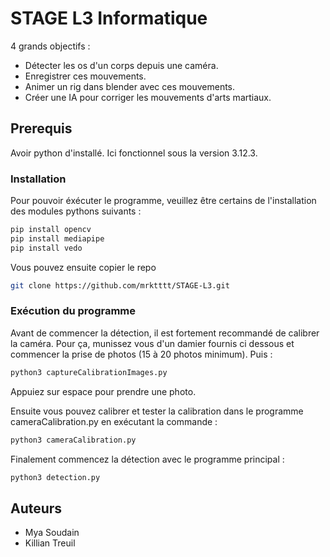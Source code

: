 # STAGE L3 Informatique

4 grands objectifs :

- Détecter les os d'un corps depuis une caméra.
- Enregistrer ces mouvements.
- Animer un rig dans blender avec ces mouvements.
- Créer une IA pour corriger les mouvements d'arts martiaux.

## Prerequis

Avoir python d'installé.
Ici fonctionnel sous la version 3.12.3.

### Installation

Pour pouvoir éxécuter le programme, veuillez être certains de l'installation des modules pythons suivants :

```bash
pip install opencv
pip install mediapipe
pip install vedo
```

Vous pouvez ensuite copier le repo

```bash
git clone https://github.com/mrktttt/STAGE-L3.git
```

### Exécution du programme

Avant de commencer la détection, il est fortement recommandé de calibrer la caméra. Pour ça, munissez vous d'un damier fournis ci dessous et commencer la prise de photos (15 à 20 photos minimum).
Puis :

```bash
python3 captureCalibrationImages.py
```

Appuiez sur espace pour prendre une photo.

Ensuite vous pouvez calibrer et tester la calibration dans le programme cameraCalibration.py en exécutant la commande :

```bash
python3 cameraCalibration.py
```

Finalement commencez la détection avec le programme principal :

```bash
python3 detection.py
```

## Auteurs

- Mya Soudain
- Killian Treuil
